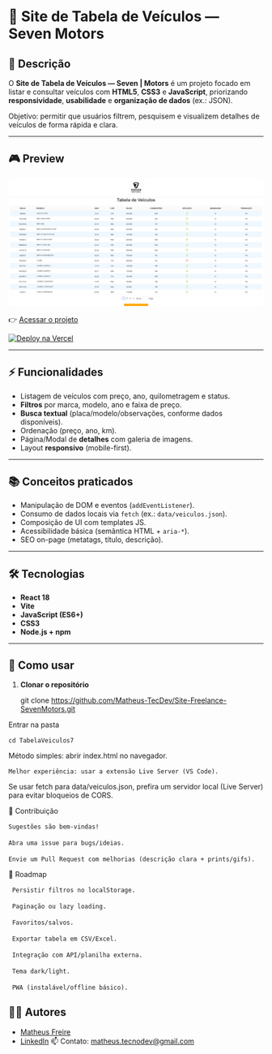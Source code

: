 # 🚗 Site de Tabela de Veículos — Seven Motors

## 📖 Descrição

O **Site de Tabela de Veículos — Seven | Motors** é um projeto focado em listar e consultar veículos com **HTML5**, **CSS3** e **JavaScript**, priorizando **responsividade**, **usabilidade** e **organização de dados** (ex.: JSON).

Objetivo: permitir que usuários filtrem, pesquisem e visualizem detalhes de veículos de forma rápida e clara.

---

## 🎮 Preview

![Preview](./Images/Seven.png)

👉 [Acessar o projeto](https://site-freelance-seven-motors.vercel.app/)

[![Deploy na Vercel](https://vercel.com/button)](https://site-freelance-seven-motors.vercel.app/)



---

## ⚡ Funcionalidades

- Listagem de veículos com preço, ano, quilometragem e status.
- **Filtros** por marca, modelo, ano e faixa de preço.
- **Busca textual** (placa/modelo/observações, conforme dados disponíveis).
- Ordenação (preço, ano, km).
- Página/Modal de **detalhes** com galeria de imagens.
- Layout **responsivo** (mobile-first).

---

## 📚 Conceitos praticados

- Manipulação de DOM e eventos (`addEventListener`).
- Consumo de dados locais via `fetch` (ex.: `data/veiculos.json`).
- Composição de UI com templates JS.
- Acessibilidade básica (semântica HTML + `aria-*`).
- SEO on-page (metatags, título, descrição).

---

## 🛠️ Tecnologias
- **React 18**
- **Vite**
- **JavaScript (ES6+)**
- **CSS3**
- **Node.js + npm**

---

## 🚀 Como usar

1. **Clonar o repositório**

    git clone https://github.com/Matheus-TecDev/Site-Freelance-SevenMotors.git

Entrar na pasta

    cd TabelaVeiculos7

Método simples: abrir index.html no navegador.
	
    Melhor experiência: usar a extensão Live Server (VS Code).
	

Se usar fetch para data/veiculos.json, prefira um servidor local (Live Server) para evitar bloqueios de CORS.

🤝 Contribuição
	
	Sugestões são bem-vindas!

	Abra uma issue para bugs/ideias.

	Envie um Pull Request com melhorias (descrição clara + prints/gifs).

📌 Roadmap
	 
	 Persistir filtros no localStorage.

	 Paginação ou lazy loading.

	 Favoritos/salvos.

	 Exportar tabela em CSV/Excel.

	 Integração com API/planilha externa.

	 Tema dark/light.

	 PWA (instalável/offline básico).

## 👨‍💻 Autores

- [Matheus Freire](https://github.com/Matheus-TecDev)  
- [LinkedIn](https://www.linkedin.com/in/matheus-freire-martins-da-costa-318622376/)
📫 Contato: matheus.tecnodev@gmail.com